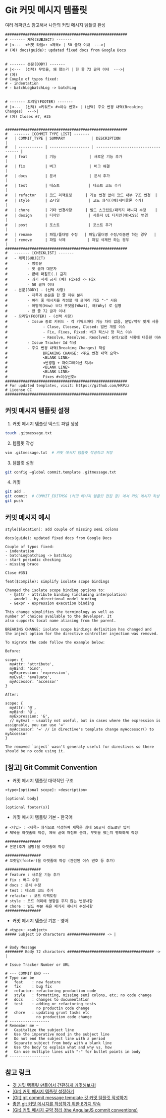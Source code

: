 # Git 커밋 메시지 템플릿

여러 레퍼런스 참고해서 나만의 커밋 메시지 템플릿 완성

```text
#######################################################
# ------- 제목(SUBJECT) -------
# |<---  <커밋 타입>: <제목> | 50 글자 이내  --->|
# (예) docs(guide): updated fixed docs from Google Docs


# ------- 본문(BODY) -------
# |<---  (선택) 무엇을, 왜 했는가 | 한 줄 72 글자 이내  --->|
# (예)
# Couple of typos fixed:
# - indentation
# - batchLogbatchLog -> batchLog


# ------- 꼬리말(FOOTER) -------
# |<---  (선택) <키워드> #<이슈 번호> | (선택) 주요 변경 내역(Breaking Changes)  --->|
# (예) Closes #7, #35


#######################################################
#   ------- [COMMIT TYPE LIST] -------
#   | COMMIT_TYPE | SUMMARY            | DESCRIPTION                         |
#   | ----------- | ------------------ | ----------------------------------- |
#   | feat        | 기능               | 새로운 기능 추가                    |
#   | fix         | 버그               | 버그 해결                           |
#   | docs        | 문서               | 문서 추가                           |
#   | test        | 테스트             | 테스트 코드 추가                    |
#   | refactor    | 코드 리팩토링      | 기능 변경 없이 코드 내부 구조 변경  |
#   | style       | 스타일             | 코드 형식((예)세미콜론 추가)        |
#   | chore       | 기타 변경사항      | 빌드 스크립트/패키지 매니저 수정    |
#   | design      | 디자인             | 사용자 UI 디자인(예>CSS) 변경       |
#   | post        | 포스트             | 포스트 추가                         |
#   | rename      | 파일/폴더명 수정   | 파일/폴더명 수정/이동만 하는 경우   |
#   | remove      | 파일 삭제          | 파일 삭제만 하는 경우               |        
#######################################################
#   ------- [CHECKLIST] -------
#   - 제목(SUBJECT)
#         - 명령문
#         - 첫 글자 대문자
#         - 끝에 마침표(.) 금지
#         - 과거 시제 금지 (예) Fixed -> Fix
#         - 50 글자 이내
#   - 본문(BODY) - (선택 사항)
#         - 제목과 본문을 한 줄 띄워 분리
#         - 여러 줄 메시지를 작성할 때 글머리 기호 "-" 사용
#         - 어떻게(How) 보다 무엇을(What), 왜(Why) 로 설명
#         - 한 줄 72 글자 이내
#   - 꼬리말(FOOTER) - (선택 사항)
#         - Issue 종료 키워드 - 각 키워드마다 기능 차이 없음, 문법/맥락 맞게 사용
#                - Close, Closese, Closed: 일반 개발 이슈
#                - Fix, Fixes, Fixed: 버그 픽스나 핫 픽스 이슈
#                - Resolve, Resolves, Resolved: 문의/요청 사항에 대응한 이슈
#         - Issue Tracker Id 작성
#         - 주요 변경 내역(Breaking Changes) 작성
#                BREAKING CHANGE: <주요 변경 내역 요약>
#                <BLANK LINE>
#                <변경점 + 마이그레이션 지시>
#                <BLANK LINE>
#                <BLANK LINE>
#                Fixes #<이슈번호>
#######################################################
# For updated templates, visit: https://github.com/HRPzz
# License CC
#######################################################
```

## 커밋 메시지 템플릿 설정

1. 커밋 메시지 템플릿 텍스트 파일 생성

```bash
touch .gitmessage.txt
```

2. 템플릿 작성

```bash
vim .gitmessage.txt  # 커밋 메시지 템플릿 작성하고 저장
```

3. 템플릿 설정

```bash
git config —global commit.template .gitmessage.txt
```

4. 커밋

```bash
git add .
git commit  # COMMIT_EDITMSG (커밋 메시지 템플릿 편집 창) 에서 커밋 메시지 작성
git push
```

## 커밋 메시지 예시

```text
style($location): add couple of missing semi colons
```

```text
docs(guide): updated fixed docs from Google Docs

Couple of typos fixed:
- indentation
- batchLogbatchLog -> batchLog
- start periodic checking
- missing brace

Close #351
```

```text
feat($compile): simplify isolate scope bindings

Changed the isolate scope binding options to:
  - @attr - attribute binding (including interpolation)
  - =model - by-directional model binding
  - &expr - expression execution binding

This change simplifies the terminology as well as
number of choices available to the developer. It
also supports local name aliasing from the parent.

BREAKING CHANGE: isolate scope bindings definition has changed and
the inject option for the directive controller injection was removed.

To migrate the code follow the example below:

Before:

scope: {
  myAttr: 'attribute',
  myBind: 'bind',
  myExpression: 'expression',
  myEval: 'evaluate',
  myAccessor: 'accessor'
}

After:

scope: {
  myAttr: '@',
  myBind: '@',
  myExpression: '&',
  // myEval - usually not useful, but in cases where the expression is assignable, you can use '='
  myAccessor: '=' // in directive's template change myAccessor() to myAccessor
}

The removed `inject` wasn't generaly useful for directives so there should be no code using it.
```

## [참고] Git Commit Convention

- 커밋 메시지 템플릿 대략적인 구조

```text
<type>[optional scope]: <description>

[optional body]

[optional footer(s)]
```

- 커밋 메시지 템플릿 기본 - 한국어

```text
# <타입> : <제목> 형식으로 작성하며 제목은 최대 50글자 정도로만 입력
# 제목을 아랫줄에 작성, 제목 끝에 마침표 금지, 무엇을 했는지 명확하게 작성

################
# 본문(추가 설명)을 아랫줄에 작성

################
# 꼬릿말(footer)을 아랫줄에 작성 (관련된 이슈 번호 등 추가)

################
# feature : 새로운 기능 추가
# fix : 버그 수정
# docs : 문서 수정
# test : 테스트 코드 추가
# refactor : 코드 리팩토링
# style : 코드 의미에 영향을 주지 않는 변경사항
# chore : 빌드 부분 혹은 패키지 매니저 수정사항
################
```

- 커밋 메시지 템플릿 기본 - 영어

```text
# <type>: <subject>
##### Subject 50 characters ################# -> |


# Body Message
######## Body 72 characters ####################################### -> |

# Issue Tracker Number or URL

# --- COMMIT END ---
# Type can be
#   feat    : new feature
#   fix     : bug fix
#   refactor: refactoring production code
#   style   : formatting, missing semi colons, etc; no code change
#   docs    : changes to documentation
#   test    : adding or refactoring tests
#             no productin code change
#   chore   : updating grunt tasks etc
#             no production code change
# ------------------
# Remember me ~
#   Capitalize the subject line
#   Use the imperative mood in the subject line
#   Do not end the subject line with a period
#   Separate subject from body with a blank line
#   Use the body to explain what and why vs. how
#   Can use multiple lines with "-" for bullet points in body
# ------------------
```

## 참고 링크

- [깃 커밋 템플릿 만들어서 간편하게 커밋해보자!][git_commit_msg_template_1]
- [[Git] 커밋 메시지 템플릿 설정하기][git_commit_msg_template_2]
- [[Git] git commit message template 깃 커밋 템플릿 작성하기][git_commit_msg_template_3]
- [좋은 git 커밋 메시지를 작성하기 위한 8가지 약속][git_commit_msg_template_4]
- [[Git] 커밋 메시지 규약 정리 (the AngularJS commit conventions)][git_commit_msg_template_5]

[git_commit_msg_template_1]: https://jihyun-hamster.tistory.com/132
[git_commit_msg_template_2]: https://velog.io/@bky373/Git-%EC%BB%A4%EB%B0%8B-%EB%A9%94%EC%8B%9C%EC%A7%80-%ED%85%9C%ED%94%8C%EB%A6%BF
[git_commit_msg_template_3]: https://kkangsg.tistory.com/95
[git_commit_msg_template_4]: https://velog.io/@outstandingboy/Git-%EC%BB%A4%EB%B0%8B-%EB%A9%94%EC%8B%9C%EC%A7%80-%EA%B7%9C%EC%95%BD-%EC%A0%95%EB%A6%AC-the-AngularJS-commit-conventions
[git_commit_msg_template_5]: https://djkeh.github.io/articles/How-to-write-a-git-commit-message-kor/
